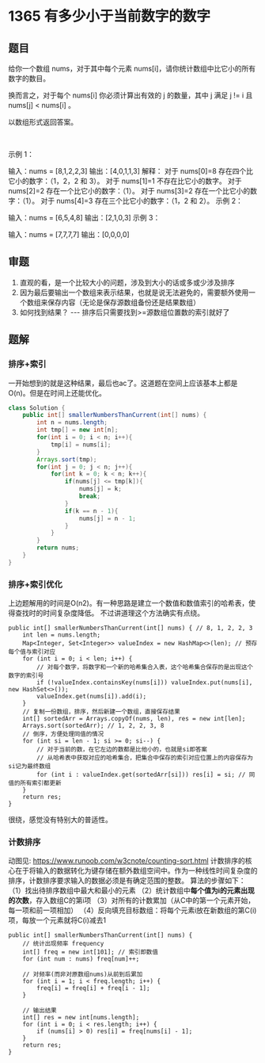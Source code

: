 # 1365 有多少小于当前数字的数字

## 题目
给你一个数组 nums，对于其中每个元素 nums[i]，请你统计数组中比它小的所有数字的数目。

换而言之，对于每个 nums[i] 你必须计算出有效的 j 的数量，其中 j 满足 j != i 且 nums[j] < nums[i] 。

以数组形式返回答案。

 

示例 1：

输入：nums = [8,1,2,2,3]
输出：[4,0,1,1,3]
解释： 
对于 nums[0]=8 存在四个比它小的数字：（1，2，2 和 3）。 
对于 nums[1]=1 不存在比它小的数字。
对于 nums[2]=2 存在一个比它小的数字：（1）。 
对于 nums[3]=2 存在一个比它小的数字：（1）。 
对于 nums[4]=3 存在三个比它小的数字：（1，2 和 2）。
示例 2：

输入：nums = [6,5,4,8]
输出：[2,1,0,3]
示例 3：

输入：nums = [7,7,7,7]
输出：[0,0,0,0]

## 审题
1. 直观的看，是一个比较大小的问题，涉及到大小的话或多或少涉及排序
2. 因为最后要输出一个数组来表示结果，也就是说无法避免的，需要额外使用一个数组来保存内容（无论是保存源数组备份还是结果数组）
3. 如何找到结果？
--- 排序后只需要找到>=源数组位置数的索引就好了
## 题解

### 排序+索引
一开始想到的就是这种结果，最后也ac了。这道题在空间上应该基本上都是O(n)。但是在时间上还能优化。
``` java
class Solution {
    public int[] smallerNumbersThanCurrent(int[] nums) {
        int n = nums.length;
        int tmp[] = new int[n];
        for(int i = 0; i < n; i++){
            tmp[i] = nums[i];
        }
        Arrays.sort(tmp);
        for(int j = 0; j < n; j++){
            for(int k = 0; k < n; k++){
                if(nums[j] <= tmp[k]){
                    nums[j] = k;
                    break;
                }
                if(k == n - 1){
                    nums[j] = n - 1;
                }
            }
        }
        return nums;
    }
}
```

### 排序+索引优化
上边题解用的时间是O(n2)。有一种思路是建立一个数值和数值索引的哈希表，使得查找时的时间复杂度降低。
不过讲道理这个方法确实有点绕。
```
public int[] smallerNumbersThanCurrent(int[] nums) { // 8, 1, 2, 2, 3
    int len = nums.length;
    Map<Integer, Set<Integer>> valueIndex = new HashMap<>(len); // 预存每个值与索引对应
    for (int i = 0; i < len; i++) {
		// 对每个数字，将数字和一个新的哈希集合入表，这个哈希集合保存的是出现这个数字的索引号
        if (!valueIndex.containsKey(nums[i])) valueIndex.put(nums[i], new HashSet<>());
        valueIndex.get(nums[i]).add(i);
    }
	// 复制一份数组，排序，然后新建一个数组，直接保存结果
    int[] sortedArr = Arrays.copyOf(nums, len), res = new int[len];
    Arrays.sort(sortedArr); // 1, 2, 2, 3, 8
	// 倒序，方便处理同值的情况
    for (int si = len - 1; si >= 0; si--) {
		// 对于当前的数，在它左边的数都是比他小的，也就是si即答案
		// 从哈希表中获取对应的哈希集合，把集合中保存的索引对应位置上的内容保存为si记为最终数组
        for (int i : valueIndex.get(sortedArr[si])) res[i] = si; // 同值的所有索引都更新
    }
    return res;
}
```
很绕，感觉没有特别大的普适性。

### 计数排序
动图见:
https://www.runoob.com/w3cnote/counting-sort.html
计数排序的核心在于将输入的数据转化为键存储在额外数组空间中。作为一种线性时间复杂度的排序，计数排序要求输入的数据必须是有确定范围的整数。
算法的步骤如下：
（1）找出待排序数组中最大和最小的元素
（2）统计数组中**每个值为i的元素出现的次数**，存入数组C的第i项
（3）对所有的计数累加（从C中的第一个元素开始，每一项和前一项相加）
（4）反向填充目标数组：将每个元素i放在新数组的第C(i)项，每放一个元素就将C(i)减去1
```
public int[] smallerNumbersThanCurrent(int[] nums) {
    // 统计出现频率 frequency
    int[] freq = new int[101]; // 索引即数值
    for (int num : nums) freq[num]++;

    // 对频率(而非对原数组nums)从前到后累加
    for (int i = 1; i < freq.length; i++) {
        freq[i] = freq[i] + freq[i - 1];
    }

    // 输出结果
    int[] res = new int[nums.length];
    for (int i = 0; i < res.length; i++) {
        if (nums[i] > 0) res[i] = freq[nums[i] - 1];
    }
    return res;
}
```